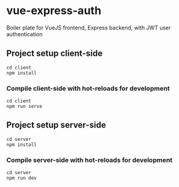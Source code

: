 # vue-express-auth
Boiler plate for VueJS frontend, Express backend, with JWT user authentication

## Project setup client-side
```
cd client
npm install
```
### Compile client-side with hot-reloads for development
```
cd client
npm run serve
```

## Project setup server-side
```
cd server
npm install
```

### Compile server-side with hot-reloads for development
```
cd server
npm run dev
```
